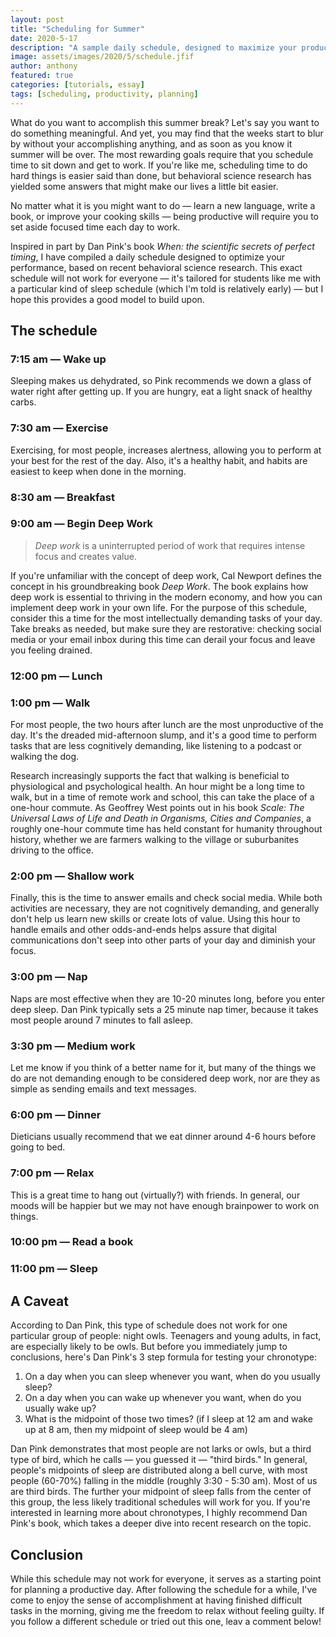 ```yaml
---
layout: post
title: "Scheduling for Summer"
date: 2020-5-17
description: "A sample daily schedule, designed to maximize your productivity."
image: assets/images/2020/5/schedule.jfif
author: anthony
featured: true
categories: [tutorials, essay]
tags: [scheduling, productivity, planning]
---
```


What do you want to accomplish this summer break? Let's say you want to do something meaningful. And yet, you may find that the weeks start to blur by without your accomplishing anything, and as soon as you know it summer will be over. The most rewarding goals require that you schedule time to sit down and get to work. If you're like me, scheduling time to do hard things is easier said than done, but behavioral science research has yielded some answers that might make our lives a little bit easier.

No matter what it is you might want to do — learn a new language, write a book, or improve your cooking skills — being productive will require you to set aside focused time each day to work. 

Inspired in part by Dan Pink's book *When: the scientific secrets of perfect timing*, I have compiled a daily schedule designed to optimize your performance, based on recent behavioral science research. This exact schedule will not work for everyone — it's tailored for students like me with a particular kind of sleep schedule (which I'm told is relatively early) — but I hope this provides a good model to build upon. 

## The schedule

### 7:15 am — Wake up
Sleeping makes us dehydrated, so Pink recommends we down a glass of water right after getting up. If you are hungry, eat a light snack of healthy carbs.

### 7:30 am — Exercise
Exercising, for most people, increases alertness, allowing you to perform at your best for the rest of the day. Also, it's a healthy habit, and habits are easiest to keep when done in the morning.

### 8:30 am — Breakfast

### 9:00 am — Begin Deep Work

> *Deep work* is a uninterrupted period of work that requires intense focus and creates value.

If you're unfamiliar with the concept of deep work, Cal Newport defines the concept in his groundbreaking book *Deep Work*. The book explains how deep work is essential to thriving in the modern economy, and how you can implement deep work in your own life. For the purpose of this schedule, consider this a time for the most intellectually demanding tasks of your day. Take breaks as needed, but make sure they are restorative: checking social media or your email inbox during this time can derail your focus and leave you feeling drained. 

### 12:00 pm — Lunch

### 1:00 pm — Walk
For most people, the two hours after lunch are the most unproductive of the day. It's the dreaded mid-afternoon slump, and it's a good time to perform tasks that are less cognitively demanding, like listening to a podcast or walking the dog.

Research increasingly supports the fact that walking is beneficial to physiological and psychological health. An hour might be a long time to walk, but in a time of remote work and school, this can take the place of a one-hour commute. As Geoffrey West points out in his book *Scale: The Universal Laws of Life and Death in Organisms, Cities and Companies*, a roughly one-hour commute time has held constant for humanity throughout history, whether we are farmers walking to the village or suburbanites driving to the office.  

### 2:00 pm — Shallow work
Finally, this is the time to answer emails and check social media. While both activities are necessary, they are not cognitively demanding, and generally don't help us learn new skills or create lots of value. Using this hour to handle emails and other odds-and-ends helps assure that digital communications don't seep into other parts of your day and diminish your focus. 

### 3:00 pm — Nap
Naps are most effective when they are 10-20 minutes long, before you enter deep sleep. Dan Pink typically sets a 25 minute nap timer, because it takes most people around 7 minutes to fall asleep.

### 3:30 pm — Medium work
Let me know if you think of a better name for it, but many of the things we do are not demanding enough to be considered deep work, nor are they as simple as sending emails and text messages. 

### 6:00 pm — Dinner
Dieticians usually recommend that we eat dinner around 4-6 hours before going to bed. 

### 7:00 pm — Relax
This is a great time to hang out (virtually?) with friends. In general, our moods will be happier but we may not have enough brainpower to work on things.

### 10:00 pm — Read a book

### 11:00 pm — Sleep

 ## A Caveat
 According to Dan Pink, this type of schedule does not work for one particular group of people: night owls. Teenagers and young adults, in fact, are especially likely to be owls. But before you immediately jump to conclusions, here's Dan Pink's 3 step formula for testing your chronotype:
 1. On a day when you can sleep whenever you want, when do you usually sleep?
 2. On a day when you can wake up whenever you want, when do you usually wake up?
 3. What is the midpoint of those two times? (if I sleep at 12 am and wake up at 8 am, then my midpoint of sleep would be 4 am)

Dan Pink demonstrates that most people are not larks or owls, but a third type of bird, which he calls — you guessed it — "third birds." In general, people's midpoints of sleep are distributed along a bell curve, with most people (60-70%) falling in the middle (roughly 3:30 - 5:30 am). Most of us are third birds. The further your midpoint of sleep falls from the center of this group, the less likely traditional schedules will work for you. If you're interested in learning more about chronotypes, I highly recommend Dan Pink's book, which takes a deeper dive into recent research on the topic.

## Conclusion
While this schedule may not work for everyone, it serves as a starting point for planning a productive day. After following the schedule for a while, I've come to enjoy the sense of accomplishment at having finished difficult tasks in the morning, giving me the freedom to relax without feeling guilty. If you follow a different schedule or tried out this one, leav a comment below! 